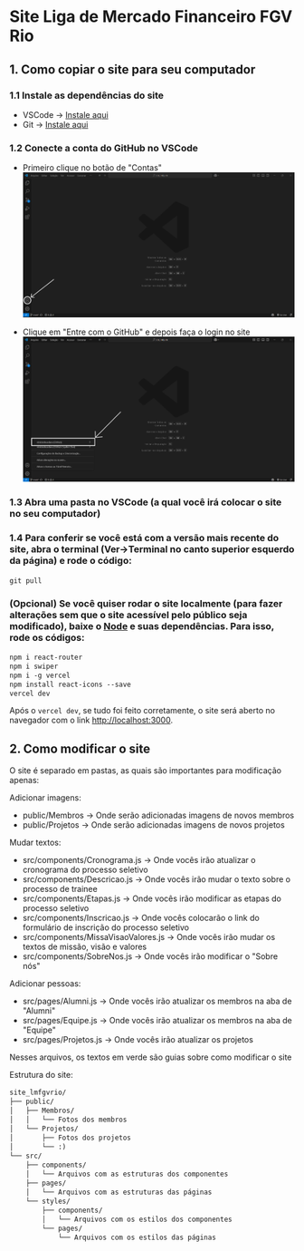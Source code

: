 # Site Liga de Mercado Financeiro FGV Rio

## 1. Como copiar o site para seu computador

### 1.1 Instale as dependências do site

- VSCode -> [Instale aqui](https://code.visualstudio.com/download)
- Git -> [Instale aqui](https://git-scm.com/downloads)

### 1.2 Conecte a conta do GitHub no VSCode

- Primeiro clique no botão de "Contas"
![Imagem](/public/Guia//Captura%20de%20tela%202025-04-01%20204854.jpg)

- Clique em "Entre com o GitHub" e depois faça o login no site
![Imagem](/public/Guia/Captura%20de%20tela%202025-04-01%20205134.jpg)

### 1.3 Abra uma pasta no VSCode (a qual você irá colocar o site no seu computador)

### 1.4 Para conferir se você está com a versão mais recente do site, abra o terminal (Ver->Terminal no canto superior esquerdo da página) e rode o código:

`git pull`

### (Opcional) Se você quiser rodar o site localmente (para fazer alterações sem que o site acessível pelo público seja modificado), baixe o [Node](https://nodejs.org/en/download) e suas dependências. Para isso, rode os códigos:

```
npm i react-router
npm i swiper
npm i -g vercel
npm install react-icons --save
vercel dev    
```
Após o `vercel dev`, se tudo foi feito corretamente, o site será aberto no navegador com o link [http://localhost:3000](http://localhost:3000).



## 2. Como modificar o site

O site é separado em pastas, as quais são importantes para modificação apenas:

Adicionar imagens:
- public/Membros -> Onde serão adicionadas imagens de novos membros
- public/Projetos -> Onde serão adicionadas imagens de novos projetos 

Mudar textos:
- src/components/Cronograma.js -> Onde vocês irão atualizar o cronograma do processo seletivo
- src/components/Descricao.js -> Onde vocês irão mudar o texto sobre o processo de trainee
- src/components/Etapas.js -> Onde vocês irão modificar as etapas do processo seletivo
- src/components/Inscricao.js -> Onde vocês colocarão o link do formulário de inscrição do processo seletivo
- src/components/MissaVisaoValores.js -> Onde vocês irão mudar os textos de missão, visão e valores
- src/components/SobreNos.js -> Onde vocês irão modificar o "Sobre nós"

Adicionar pessoas:
- src/pages/Alumni.js -> Onde vocês irão atualizar os membros na aba de "Alumni"
- src/pages/Equipe.js -> Onde vocês irão atualizar os membros na aba de "Equipe"
- src/pages/Projetos.js -> Onde vocês irão atualizar os projetos

Nesses arquivos, os textos em verde são guias sobre como modificar o site


Estrutura do site:


```
site_lmfgvrio/
├── public/
│   ├── Membros/
│   │   └── Fotos dos membros
│   └── Projetos/
│       ├── Fotos dos projetos
│       └── :)
└── src/
    ├── components/
    │   └── Arquivos com as estruturas dos componentes
    ├── pages/
    │   └── Arquivos com as estruturas das páginas
    └── styles/
        ├── components/
        │   └── Arquivos com os estilos dos componentes
        └── pages/
            └── Arquivos com os estilos das páginas
```
